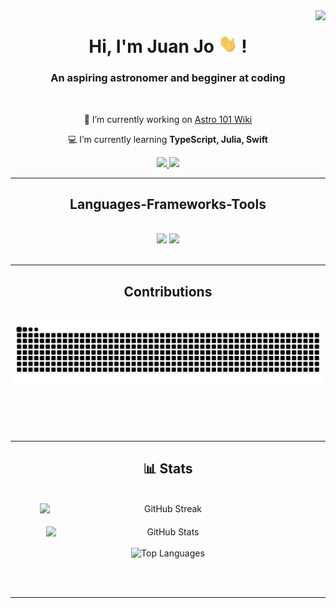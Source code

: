 <img align="right" src="https://visitor-badge.laobi.icu/badge?page_id=jj-sm.jj-sm" />

<h1 align="center">
    <h1 align="center">Hi, I'm Juan Jo <img src="https://raw.githubusercontent.com/igorantun/igorantun/main/wave.gif" width="30"> !</h1>
</h1>

<h3 align="center">An aspiring astronomer and begginer at coding</h3>

<br/>

<div align="center">
 
 🔭 I’m currently working on [Astro 101 Wiki](https://wiki.astro101.studio/en/home)
 
 💻 I’m currently learning **TypeScript, Julia, Swift**

 </div>
 
<div align="center"> 
  <a href="https://linkedin.com/in/jj-sm/" target="_blank">
    <img src="https://img.shields.io/badge/LinkedIn-0077B5?style=for-the-badge&logo=linkedin&logoColor=white" target="_blank" />
  </a>
  <a href="https://jj-sm.github.io" target="_blank">
     <img src="https://img.shields.io/badge/About Me-white?style=for-the-badge&logo=safari&logoColor=blue" target="_blank" /> <!-- sqlite, safari, google-chrome are other good icon options -->
  </a>
</div>

 <hr/>
 
<h2 align="center">Languages-Frameworks-Tools</h2>
<br/>
<div align="center">
    <img src="https://skillicons.dev/icons?i=github,figma,git,python,pycharm,sqlite,swift,linux,typescript" />
    <img src="https://skillicons.dev/icons?i=md,latex,matlab,r,arduino,anaconda,git" /><br>
</div>

<br/>
<hr/>

<div align="center">
  <h2>Contributions</h2>
  <br>
  <img alt="snake eating my contributions" src="https://raw.githubusercontent.com/jj-sm/jj-sm/output/github-contribution-grid-snake.svg" />
  
  <br/><br/><br/>
</div>

<hr/>

<h2 align="center">📊 Stats</h2>
<br>

<!-- First row: Streak and Main Stats side by side -->
<div align="center" style="display: flex; justify-content: center; flex-wrap: wrap; gap: 20px;">
  <img width="410" src="https://streak-stats.demolab.com?user=jj-sm&theme=white&hide_border=false&border_radius=10&date_format=M%20j%5B%2C%20Y%5D" alt="GitHub Streak"/>
  
  <img width="390" src="https://github-readme-stats-ten-sage-10.vercel.app/api?username=jj-sm&count_private=true&show_icons=true&theme=white&rank_icon=percentile&hide_border=false&border_radius=10&include_all_commits=true" alt="GitHub Stats"/>
</div>

<br/>

<!-- Second row: Top Languages -->
<div align="center">
  <img width="325" src="https://github-readme-stats-ten-sage-10.vercel.app/api/top-langs/?username=jj-sm&layout=compact&langs_count=8&theme=white&hide=html&border_radius=10&size_weight=0.5&count_weight=0.5&hide_border=false&exclude_repo=github-readme-stats" alt="Top Languages"/>
</div>

<br/><br/>

<hr/>



<br/>
